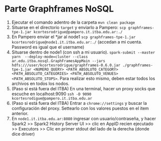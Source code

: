 # Parte Graphframes NoSQL
1. Ejecutar el comando adentro de la carpeta
`mvn clean package`
2. Situarse en el directorio `target` y enviarlo a Pampero:
`scp graphframes-tpe-1.jar kcortesrodrigue@pampero.it.itba.edu.ar:./`
3. En Pampero enviar el *jar al node1 
`scp graphframes-tpe-1.jar kcortesrodrigue@node1.it.itba.edu.ar:./` 
(accedan a mi cuenta. Password es igual que el username)
4. Situarse dentro de node1 (con ssh a mi usuario).
`spark-submit --master yarn  --deploy-mode=cluster --class ar.edu.itba.nosql.GraphFramesAppMain --jars hdfs:///user/kcortesrodrigue/graphframes-0.6.0.jar ./graphframes-tpe-1.jar <NUMERO_QUERY> <PATH_ABSOLUTO_CATEGORY> <PATH_ABSOLUTO_CATEGORIES> <PATH_ABSOLUTO_VENUES> <PATH_ABSOLUTO_STOPS>`. Para realizar esto mismo, deben estar todos los archivos en todos los nodos.
5. (Paso si está fuera del ITBA) En una terminal, hacer un proxy socks que escuche en localhost:9090
`ssh -D 9090 kcortesrodigue@pampero.it.itba.edu.ar`
6. (Paso si está fuera del ITBA) Entrar a `chrome://settings` y buscar la configuración del proxy. Settearlo con los valores puestos en el item anterior.
7. En `node1.it.itba.edu.ar:8080` ingresar con usuario/contraseña, y hacer
Spark2 >> Spark2 History Server UI >> clic en AppID recien ejecutado >> Executors >> Clic en primer stdout del lado de la derecha (donde dice driver)
